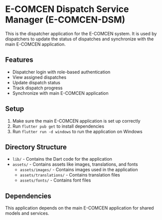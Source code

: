 # E-COMCEN Dispatch Service Manager (E-COMCEN-DSM)

This is the dispatcher application for the E-COMCEN system. It is used by dispatchers to update the status of dispatches and synchronize with the main E-COMCEN application.

## Features

- Dispatcher login with role-based authentication
- View assigned dispatches
- Update dispatch status
- Track dispatch progress
- Synchronize with main E-COMCEN application

## Setup

1. Make sure the main E-COMCEN application is set up correctly
2. Run `flutter pub get` to install dependencies
3. Run `flutter run -d windows` to run the application on Windows

## Directory Structure

- `lib/` - Contains the Dart code for the application
- `assets/` - Contains assets like images, translations, and fonts
  - `assets/images/` - Contains images used in the application
  - `assets/translations/` - Contains translation files
  - `assets/fonts/` - Contains font files

## Dependencies

This application depends on the main E-COMCEN application for shared models and services.
